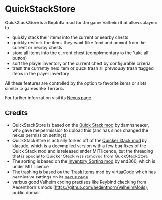 # QuickStackStore

QuickStackStore is a BepInEx mod for the game Valheim that allows players to
- quickly stack their items into the current or nearby chests
- quickly restock the items they want (like food and ammo) from the current or nearby chests
- store all items into the current chest (complementary to the 'take all' button)
- sort the player inventory or the current chest by configurable criteria
- trash the currently held item or quick trash all previously trash flagged items in the player inventory

All these features are controlled by the option to favorite items or slots similar to games like Terraria.

For further information visit its [Nexus page](https://www.nexusmods.com/valheim/mods/2094).

## Credits

- QuickStackStore is based on the [Quick Stack mod](https://www.nexusmods.com/valheim/mods/29) by damnsneaker, who gave me permission to upload this (and has since changed the nexus permission settings)
- QuickStackStore is actually forked off of the [Quicker Stack mod](https://github.com/klaoude/QuickerStack) by klaoude, which is a decompiled version with a few bug fixes of the Quick Stack mod and is released under MIT licence, but the threading that is special to Quicker Stack was removed from QuickStackStore
- The sorting is based on the [Inventory Sorting mod](https://github.com/end360/Valheim-Inventory-Sorting) by end360, which is under MIT licence
- The trashing is based on the [Trash Items mod](https://github.com/virtuaCode/valheim-mods/tree/main/TrashItems) by virtuaCode which has permissive settings on its [nexus page](https://www.nexusmods.com/valheim/mods/441)
- various good Valheim coding practises like Keybind checking from Aedenthorn's mods (https://github.com/aedenthorn/ValheimMods), public domain